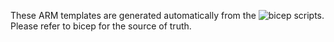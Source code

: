 These ARM templates are generated automatically from the ![bicep scripts](../bicep/). Please refer to bicep for the source of truth.